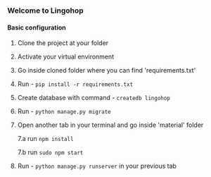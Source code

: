### Welcome to Lingohop


#### Basic configuration

1. Clone the project at your folder
2. Activate your virtual environment
3. Go inside cloned folder where you can find 'requirements.txt'
4. Run - `pip install -r requirements.txt`
5. Create database with command - `createdb lingohop`
6. Run - `python manage.py migrate`
7. Open another tab in your terminal and go inside 'material' folder

	7.a run `npm install`

	7.b run `sudo npm start` 

8. Run - `python manage.py runserver` in your previous tab